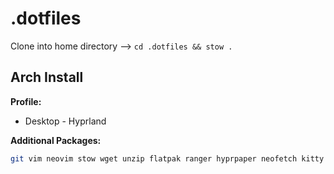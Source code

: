 # .dotfiles

Clone into home directory --> ```cd .dotfiles && stow .``` 

## Arch Install

**Profile:**
- Desktop - Hyprland

**Additional Packages:**
```bash 
git vim neovim stow wget unzip flatpak ranger hyprpaper neofetch kitty
```

